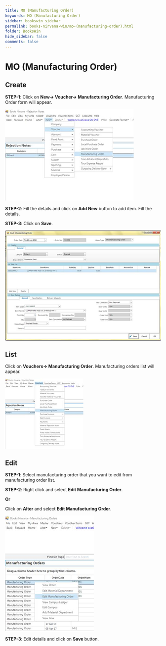 ```yaml
---
title: MO (Manufacturing Order)
keywords: MO (Manufacturing Order)
sidebar: bookswin_sidebar
permalink: books-nirvana-win/mo-(manufacturing-order).html
folder: BooksWin
hide_sidebar: false
comments: false
---
```


# MO (Manufacturing Order)

## Create

**STEP-1**: Click on **New-> Voucher-> Manufacturing Order**. Manufacturing Order form will appear.

 ![](/images/mo-create.jpg)

**STEP-2**: Fill the details and click on **Add New** button to add item. Fill the details.

**STEP-3**: Click on **Save**.

![](/images/mo-create-save.jpg)

## List

Click on **Vouchers-> Manufacturing Order**. Manufacturing orders list will appear.

![](/images/mo-list.jpg)

## Edit

**STEP-1**: Select manufacturing order that you want to edit from manufacturing order list.



**STEP-2**: Right click and select **Edit Manufacturing Order**.

**Or**

Click on **Alter** and select **Edit Manufacturing Order**.

![](/images/mo-edit.jpg)

**STEP-3**: Edit details and click on **Save** button.
